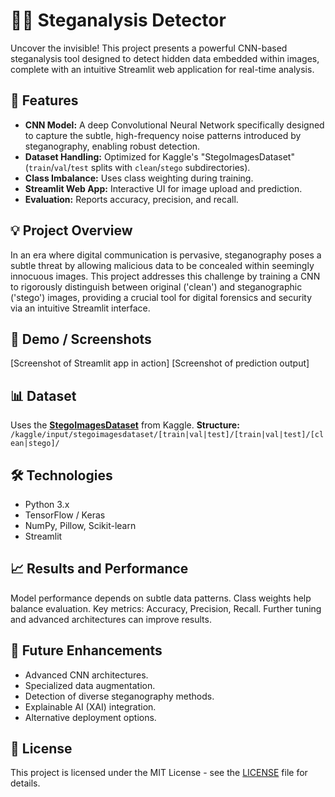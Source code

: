 # 🕵️‍♀️ Steganalysis Detector

Uncover the invisible\! This project presents a powerful CNN-based steganalysis tool designed to detect hidden data embedded within images, complete with an intuitive Streamlit web application for real-time analysis.

## 🌟 Features

  * **CNN Model:** A deep Convolutional Neural Network specifically designed to capture the subtle, high-frequency noise patterns introduced by steganography, enabling robust detection.
  * **Dataset Handling:** Optimized for Kaggle's "StegoImagesDataset" (`train`/`val`/`test` splits with `clean`/`stego` subdirectories).
  * **Class Imbalance:** Uses class weighting during training.
  * **Streamlit Web App:** Interactive UI for image upload and prediction.
  * **Evaluation:** Reports accuracy, precision, and recall.

## 💡 Project Overview

In an era where digital communication is pervasive, steganography poses a subtle threat by allowing malicious data to be concealed within seemingly innocuous images. This project addresses this challenge by training a CNN to rigorously distinguish between original ('clean') and steganographic ('stego') images, providing a crucial tool for digital forensics and security via an intuitive Streamlit interface.

## 📸 Demo / Screenshots

[Screenshot of Streamlit app in action]
[Screenshot of prediction output]

## 📊 Dataset

Uses the [**StegoImagesDataset**](https://www.kaggle.com/datasets/marcozuppelli/stegoimagesdataset/data) from Kaggle.
**Structure:** `/kaggle/input/stegoimagesdataset/[train|val|test]/[train|val|test]/[clean|stego]/`

## 🛠️ Technologies

  * Python 3.x
  * TensorFlow / Keras
  * NumPy, Pillow, Scikit-learn
  * Streamlit


## 📈 Results and Performance

Model performance depends on subtle data patterns. Class weights help balance evaluation. Key metrics: Accuracy, Precision, Recall. Further tuning and advanced architectures can improve results.

## 🚀 Future Enhancements

  * Advanced CNN architectures.
  * Specialized data augmentation.
  * Detection of diverse steganography methods.
  * Explainable AI (XAI) integration.
  * Alternative deployment options.

## 📄 License

This project is licensed under the MIT License - see the [LICENSE](https://www.google.com/search?q=LICENSE) file for details.

